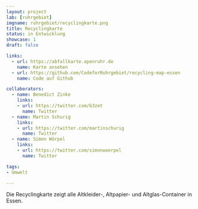 ```yaml
---
layout: project
lab: [ruhrgebiet]
imgname: ruhrgebiet/recyclingkarte.png
title: Recyclingkarte
status: in Entwicklung
showcase: 1
draft: false

links:
  - url: https://abfallkarte.openruhr.de
    name: Karte ansehen
  - url: https://github.com/CodeforRuhrgebiet/recycling-map-essen
    name: Code auf Github

collaborators:
  - name: Benedict Zinke
    links:
    - url: https://twitter.com/b3zet
      name: Twitter
  - name: Martin Schurig
    links:
    - url: https://twitter.com/martinschurig
      name: Twitter
  - name: Simon Wörpel
    links:
    - url: https://twitter.com/simonwoerpel
      name: Twitter

tags:
- Umwelt

---
```


Die Recyclingkarte zeigt alle Altkleider-, Altpapier- und Altglas-Container in Essen.
